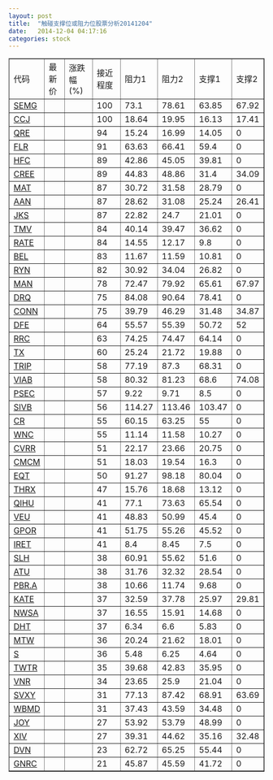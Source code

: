 ```yaml
---
layout: post
title:  "触碰支撑位或阻力位股票分析20141204"
date:   2014-12-04 04:17:16
categories: stock
---
```

<script type="text/javascript">
var stockList = []
stockList.push('gb_semg');
stockList.push('gb_ccj');
stockList.push('gb_qre');
stockList.push('gb_flr');
stockList.push('gb_hfc');
stockList.push('gb_cree');
stockList.push('gb_mat');
stockList.push('gb_aan');
stockList.push('gb_jks');
stockList.push('gb_tmv');
stockList.push('gb_rate');
stockList.push('gb_bel');
stockList.push('gb_ryn');
stockList.push('gb_man');
stockList.push('gb_drq');
stockList.push('gb_conn');
stockList.push('gb_dfe');
stockList.push('gb_rrc');
stockList.push('gb_tx');
stockList.push('gb_trip');
stockList.push('gb_viab');
stockList.push('gb_psec');
stockList.push('gb_sivb');
stockList.push('gb_cr');
stockList.push('gb_wnc');
stockList.push('gb_cvrr');
stockList.push('gb_cmcm');
stockList.push('gb_eqt');
stockList.push('gb_thrx');
stockList.push('gb_qihu');
stockList.push('gb_veu');
stockList.push('gb_gpor');
stockList.push('gb_iret');
stockList.push('gb_slh');
stockList.push('gb_atu');
stockList.push('gb_pbr.a');
stockList.push('gb_kate');
stockList.push('gb_nwsa');
stockList.push('gb_dht');
stockList.push('gb_mtw');
stockList.push('gb_s');
stockList.push('gb_twtr');
stockList.push('gb_vnr');
stockList.push('gb_svxy');
stockList.push('gb_wbmd');
stockList.push('gb_joy');
stockList.push('gb_xiv');
stockList.push('gb_dvn');
stockList.push('gb_gnrc');
</script>
<table border="1">
 <tr>
 <td>代码</td>
 <td>最新价</td>
 <td>涨跌幅(%)</td>
 <td>接近程度</td>
 <td>阻力1</td>
 <td>阻力2</td>
 <td>支撑1</td>
 <td>支撑2</td>
</tr>
  <tr id="semg" class="red">
  <td><a href="http://stock.finance.sina.com.cn/usstock/quotes/SEMG.html" target="_blank">SEMG</a></td><td></td><td></td><td>100</td><td>73.1</td><td>78.61</td><td>63.85</td><td>67.92</td></tr>
  <tr id="ccj" class="green">
  <td><a href="http://stock.finance.sina.com.cn/usstock/quotes/CCJ.html" target="_blank">CCJ</a></td><td></td><td></td><td>100</td><td>18.64</td><td>19.95</td><td>16.13</td><td>17.41</td></tr>
  <tr id="qre" class="red">
  <td><a href="http://stock.finance.sina.com.cn/usstock/quotes/QRE.html" target="_blank">QRE</a></td><td></td><td></td><td>94</td><td>15.24</td><td>16.99</td><td>14.05</td><td>0</td></tr>
  <tr id="flr" class="red">
  <td><a href="http://stock.finance.sina.com.cn/usstock/quotes/FLR.html" target="_blank">FLR</a></td><td></td><td></td><td>91</td><td>63.63</td><td>66.41</td><td>59.4</td><td>0</td></tr>
  <tr id="hfc" class="red">
  <td><a href="http://stock.finance.sina.com.cn/usstock/quotes/HFC.html" target="_blank">HFC</a></td><td></td><td></td><td>89</td><td>42.86</td><td>45.05</td><td>39.81</td><td>0</td></tr>
  <tr id="cree" class="green">
  <td><a href="http://stock.finance.sina.com.cn/usstock/quotes/CREE.html" target="_blank">CREE</a></td><td></td><td></td><td>89</td><td>44.83</td><td>48.86</td><td>31.4</td><td>34.09</td></tr>
  <tr id="mat" class="red">
  <td><a href="http://stock.finance.sina.com.cn/usstock/quotes/MAT.html" target="_blank">MAT</a></td><td></td><td></td><td>87</td><td>30.72</td><td>31.58</td><td>28.79</td><td>0</td></tr>
  <tr id="aan" class="red">
  <td><a href="http://stock.finance.sina.com.cn/usstock/quotes/AAN.html" target="_blank">AAN</a></td><td></td><td></td><td>87</td><td>28.62</td><td>31.08</td><td>25.24</td><td>26.41</td></tr>
  <tr id="jks" class="red">
  <td><a href="http://stock.finance.sina.com.cn/usstock/quotes/JKS.html" target="_blank">JKS</a></td><td></td><td></td><td>87</td><td>22.82</td><td>24.7</td><td>21.01</td><td>0</td></tr>
  <tr id="tmv" class="green">
  <td><a href="http://stock.finance.sina.com.cn/usstock/quotes/TMV.html" target="_blank">TMV</a></td><td></td><td></td><td>84</td><td>40.14</td><td>39.47</td><td>36.62</td><td>0</td></tr>
  <tr id="rate" class="red">
  <td><a href="http://stock.finance.sina.com.cn/usstock/quotes/RATE.html" target="_blank">RATE</a></td><td></td><td></td><td>84</td><td>14.55</td><td>12.17</td><td>9.8</td><td>0</td></tr>
  <tr id="bel" class="red">
  <td><a href="http://stock.finance.sina.com.cn/usstock/quotes/BEL.html" target="_blank">BEL</a></td><td></td><td></td><td>83</td><td>11.67</td><td>11.59</td><td>10.81</td><td>0</td></tr>
  <tr id="ryn" class="green">
  <td><a href="http://stock.finance.sina.com.cn/usstock/quotes/RYN.html" target="_blank">RYN</a></td><td></td><td></td><td>82</td><td>30.92</td><td>34.04</td><td>26.82</td><td>0</td></tr>
  <tr id="man" class="green">
  <td><a href="http://stock.finance.sina.com.cn/usstock/quotes/MAN.html" target="_blank">MAN</a></td><td></td><td></td><td>78</td><td>72.47</td><td>79.92</td><td>65.61</td><td>67.97</td></tr>
  <tr id="drq" class="green">
  <td><a href="http://stock.finance.sina.com.cn/usstock/quotes/DRQ.html" target="_blank">DRQ</a></td><td></td><td></td><td>75</td><td>84.08</td><td>90.64</td><td>78.41</td><td>0</td></tr>
  <tr id="conn" class="green">
  <td><a href="http://stock.finance.sina.com.cn/usstock/quotes/CONN.html" target="_blank">CONN</a></td><td></td><td></td><td>75</td><td>39.79</td><td>46.29</td><td>31.48</td><td>34.87</td></tr>
  <tr id="dfe" class="green">
  <td><a href="http://stock.finance.sina.com.cn/usstock/quotes/DFE.html" target="_blank">DFE</a></td><td></td><td></td><td>64</td><td>55.57</td><td>55.39</td><td>50.72</td><td>52</td></tr>
  <tr id="rrc" class="green">
  <td><a href="http://stock.finance.sina.com.cn/usstock/quotes/RRC.html" target="_blank">RRC</a></td><td></td><td></td><td>63</td><td>74.25</td><td>74.47</td><td>64.14</td><td>0</td></tr>
  <tr id="tx" class="green">
  <td><a href="http://stock.finance.sina.com.cn/usstock/quotes/TX.html" target="_blank">TX</a></td><td></td><td></td><td>60</td><td>25.24</td><td>21.72</td><td>19.88</td><td>0</td></tr>
  <tr id="trip" class="red">
  <td><a href="http://stock.finance.sina.com.cn/usstock/quotes/TRIP.html" target="_blank">TRIP</a></td><td></td><td></td><td>58</td><td>77.19</td><td>87.3</td><td>68.31</td><td>0</td></tr>
  <tr id="viab" class="green">
  <td><a href="http://stock.finance.sina.com.cn/usstock/quotes/VIAB.html" target="_blank">VIAB</a></td><td></td><td></td><td>58</td><td>80.32</td><td>81.23</td><td>68.6</td><td>74.08</td></tr>
  <tr id="psec" class="red">
  <td><a href="http://stock.finance.sina.com.cn/usstock/quotes/PSEC.html" target="_blank">PSEC</a></td><td></td><td></td><td>57</td><td>9.22</td><td>9.71</td><td>8.5</td><td>0</td></tr>
  <tr id="sivb" class="green">
  <td><a href="http://stock.finance.sina.com.cn/usstock/quotes/SIVB.html" target="_blank">SIVB</a></td><td></td><td></td><td>56</td><td>114.27</td><td>113.46</td><td>103.47</td><td>0</td></tr>
  <tr id="cr" class="red">
  <td><a href="http://stock.finance.sina.com.cn/usstock/quotes/CR.html" target="_blank">CR</a></td><td></td><td></td><td>55</td><td>60.15</td><td>63.25</td><td>55</td><td>0</td></tr>
  <tr id="wnc" class="red">
  <td><a href="http://stock.finance.sina.com.cn/usstock/quotes/WNC.html" target="_blank">WNC</a></td><td></td><td></td><td>55</td><td>11.14</td><td>11.58</td><td>10.27</td><td>0</td></tr>
  <tr id="cvrr" class="red">
  <td><a href="http://stock.finance.sina.com.cn/usstock/quotes/CVRR.html" target="_blank">CVRR</a></td><td></td><td></td><td>51</td><td>22.17</td><td>23.66</td><td>20.75</td><td>0</td></tr>
  <tr id="cmcm" class="green">
  <td><a href="http://stock.finance.sina.com.cn/usstock/quotes/CMCM.html" target="_blank">CMCM</a></td><td></td><td></td><td>51</td><td>18.03</td><td>19.54</td><td>16.3</td><td>0</td></tr>
  <tr id="eqt" class="red">
  <td><a href="http://stock.finance.sina.com.cn/usstock/quotes/EQT.html" target="_blank">EQT</a></td><td></td><td></td><td>50</td><td>91.27</td><td>98.18</td><td>80.04</td><td>0</td></tr>
  <tr id="thrx" class="green">
  <td><a href="http://stock.finance.sina.com.cn/usstock/quotes/THRX.html" target="_blank">THRX</a></td><td></td><td></td><td>47</td><td>15.76</td><td>18.68</td><td>13.12</td><td>0</td></tr>
  <tr id="qihu" class="green">
  <td><a href="http://stock.finance.sina.com.cn/usstock/quotes/QIHU.html" target="_blank">QIHU</a></td><td></td><td></td><td>41</td><td>77.1</td><td>73.63</td><td>65.54</td><td>0</td></tr>
  <tr id="veu" class="green">
  <td><a href="http://stock.finance.sina.com.cn/usstock/quotes/VEU.html" target="_blank">VEU</a></td><td></td><td></td><td>41</td><td>48.83</td><td>50.99</td><td>45.4</td><td>0</td></tr>
  <tr id="gpor" class="green">
  <td><a href="http://stock.finance.sina.com.cn/usstock/quotes/GPOR.html" target="_blank">GPOR</a></td><td></td><td></td><td>41</td><td>51.75</td><td>55.26</td><td>45.52</td><td>0</td></tr>
  <tr id="iret" class="red">
  <td><a href="http://stock.finance.sina.com.cn/usstock/quotes/IRET.html" target="_blank">IRET</a></td><td></td><td></td><td>41</td><td>8.4</td><td>8.45</td><td>7.5</td><td>0</td></tr>
  <tr id="slh" class="green">
  <td><a href="http://stock.finance.sina.com.cn/usstock/quotes/SLH.html" target="_blank">SLH</a></td><td></td><td></td><td>38</td><td>60.91</td><td>55.62</td><td>51.6</td><td>0</td></tr>
  <tr id="atu" class="green">
  <td><a href="http://stock.finance.sina.com.cn/usstock/quotes/ATU.html" target="_blank">ATU</a></td><td></td><td></td><td>38</td><td>31.76</td><td>32.32</td><td>28.54</td><td>0</td></tr>
  <tr id="pbr.a" class="green">
  <td><a href="http://stock.finance.sina.com.cn/usstock/quotes/PBR.A.html" target="_blank">PBR.A</a></td><td></td><td></td><td>38</td><td>10.66</td><td>11.74</td><td>9.68</td><td>0</td></tr>
  <tr id="kate" class="green">
  <td><a href="http://stock.finance.sina.com.cn/usstock/quotes/KATE.html" target="_blank">KATE</a></td><td></td><td></td><td>37</td><td>32.59</td><td>37.78</td><td>25.97</td><td>29.81</td></tr>
  <tr id="nwsa" class="red">
  <td><a href="http://stock.finance.sina.com.cn/usstock/quotes/NWSA.html" target="_blank">NWSA</a></td><td></td><td></td><td>37</td><td>16.55</td><td>15.91</td><td>14.68</td><td>0</td></tr>
  <tr id="dht" class="red">
  <td><a href="http://stock.finance.sina.com.cn/usstock/quotes/DHT.html" target="_blank">DHT</a></td><td></td><td></td><td>37</td><td>6.34</td><td>6.6</td><td>5.83</td><td>0</td></tr>
  <tr id="mtw" class="red">
  <td><a href="http://stock.finance.sina.com.cn/usstock/quotes/MTW.html" target="_blank">MTW</a></td><td></td><td></td><td>36</td><td>20.24</td><td>21.62</td><td>18.01</td><td>0</td></tr>
  <tr id="s" class="green">
  <td><a href="http://stock.finance.sina.com.cn/usstock/quotes/S.html" target="_blank">S</a></td><td></td><td></td><td>36</td><td>5.48</td><td>6.25</td><td>4.64</td><td>0</td></tr>
  <tr id="twtr" class="red">
  <td><a href="http://stock.finance.sina.com.cn/usstock/quotes/TWTR.html" target="_blank">TWTR</a></td><td></td><td></td><td>35</td><td>39.68</td><td>42.83</td><td>35.95</td><td>0</td></tr>
  <tr id="vnr" class="green">
  <td><a href="http://stock.finance.sina.com.cn/usstock/quotes/VNR.html" target="_blank">VNR</a></td><td></td><td></td><td>34</td><td>23.65</td><td>25.9</td><td>21.04</td><td>0</td></tr>
  <tr id="svxy" class="green">
  <td><a href="http://stock.finance.sina.com.cn/usstock/quotes/SVXY.html" target="_blank">SVXY</a></td><td></td><td></td><td>31</td><td>77.13</td><td>87.42</td><td>68.91</td><td>63.69</td></tr>
  <tr id="wbmd" class="red">
  <td><a href="http://stock.finance.sina.com.cn/usstock/quotes/WBMD.html" target="_blank">WBMD</a></td><td></td><td></td><td>31</td><td>37.43</td><td>43.59</td><td>34.48</td><td>0</td></tr>
  <tr id="joy" class="red">
  <td><a href="http://stock.finance.sina.com.cn/usstock/quotes/JOY.html" target="_blank">JOY</a></td><td></td><td></td><td>27</td><td>53.92</td><td>53.79</td><td>48.99</td><td>0</td></tr>
  <tr id="xiv" class="green">
  <td><a href="http://stock.finance.sina.com.cn/usstock/quotes/XIV.html" target="_blank">XIV</a></td><td></td><td></td><td>27</td><td>39.31</td><td>44.62</td><td>35.16</td><td>32.48</td></tr>
  <tr id="dvn" class="red">
  <td><a href="http://stock.finance.sina.com.cn/usstock/quotes/DVN.html" target="_blank">DVN</a></td><td></td><td></td><td>23</td><td>62.72</td><td>65.25</td><td>55.44</td><td>0</td></tr>
  <tr id="gnrc" class="red">
  <td><a href="http://stock.finance.sina.com.cn/usstock/quotes/GNRC.html" target="_blank">GNRC</a></td><td></td><td></td><td>21</td><td>45.87</td><td>45.59</td><td>41.72</td><td>0</td></tr>
</table>

